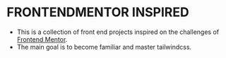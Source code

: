 # FRONTENDMENTOR INSPIRED

- This is a collection of front end projects inspired on the challenges of [Frontend Mentor](https://www.frontendmentor.io/).
- The main goal is to become familiar and master tailwindcss.
